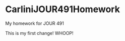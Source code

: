 CarliniJOUR491Homework
======================

My homework for JOUR 491

This is my first change! WHOOP! 
